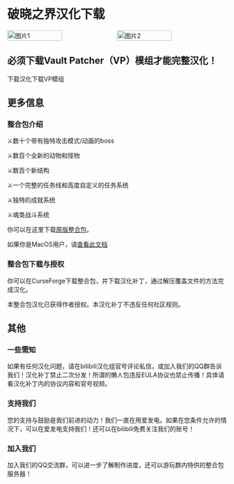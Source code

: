 <script setup>
import ButtonComponent from '../.vitepress/theme/components/ButtonComponent.vue'
</script>

# 破晓之界汉化下载
<div style="display: flex">
  <img src="https://media.forgecdn.net/attachments/634/417/fire-giant.png" style="width:50%" alt="图片1">
  <img src="https://s1.ax1x.com/2023/07/22/pCqigqU.jpg" style="width:50%" alt="图片2">
</div>

## 必须下载Vault Patcher（VP）模组才能完整汉化！

<div style="display: flex;">
  <ButtonComponent link="https://vmhanhuazu.lanzoui.com/s/DawnCraft-VMct">下载汉化</ButtonComponent>
  <ButtonComponent buttonClass='button2' link="https://mediafilez.forgecdn.net/files/5095/219/vaultpatcher-all-1.4.0%2B1.jar">下载VP模组</ButtonComponent>
</div>


## 更多信息
### 整合包介绍

⚔️数十个带有独特攻击模式/动画的boss

⚔️数百个全新的动物和怪物

⚔️数百个新结构

⚔️一个完整的任务线和高度自定义的任务系统

⚔️独特的成就系统

⚔️魂类战斗系统

你可以在这里下载[原版整合包](https://www.curseforge.com/minecraft/modpacks/dawn-craft)。

如果你是MacOS用户，请[查看此文档](https://vmhanhuazu.lanzouo.com/Dawncraft-mac)

### 整合包下载与授权
你可以在CurseForge下载整合包，并下载汉化补丁，通过解压覆盖文件的方法完成汉化。

本整合包汉化已获得作者授权。本汉化补丁不违反任何社区规则。

## 其他
### 一些需知
如果有任何汉化问题，请在bilibili汉化组官号评论私信，或加入我们的QQ群告诉我们！汉化补丁禁止二次分发！所谓的懒人包违反EULA协议也禁止传播！具体请看汉化补丁内的协议内容和官号视频。

### 支持我们
您的支持与鼓励是我们前进的动力！我们一直在用爱发电。如果在您条件允许的情况下，可以在爱发电支持我们！还可以在bilibili免费关注我们的账号！

### 加入我们
加入我们的QQ交流群，可以进一步了解制作进度，还可以游玩群内特供的整合包服务器！